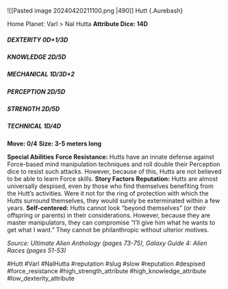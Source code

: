 ![[Pasted image 20240420211100.png |490]]
Hutt {.Aurebash}

Home Planet: Varl > Nal Hutta
**Attribute Dice: 14D**
##### DEXTERITY 0D+1/3D
##### KNOWLEDGE 2D/5D
##### MECHANICAL 1D/3D+2
##### PERCEPTION 2D/5D
##### STRENGTH 2D/5D
##### TECHNICAL 1D/4D
**Move: 0/4**
**Size: 3-5 meters long**

**Special Abilities**
**Force Resistance:** Hutts have an innate defense against Force-based mind manipulation techniques and roll double their Perception dice to resist such attacks. However, because of this, Hutts are not believed to be able to learn Force skills.
**Story Factors**
**Reputation:** Hutts are almost universally despised, even by those who find themselves benefiting from the Hutt’s activities. Were it not for the ring of protection with which the Hutts surround themselves, they would surely be exterminated within a few years.
**Self-centered:** Hutts cannot look “beyond themselves” (or their offspring or parents) in their considerations. However, because they are master manipulators, they can compromise “I’ll give him what he wants to get what I want.” They cannot be philanthropic without ulterior motives.

*Source: Ultimate Alien Anthology (pages 73-75), Galaxy Guide 4: Alien Races (pages 51-53)*

#Hutt #Varl #NalHutta #reputation #slug #slow #reputation #despised #force_resistance 
#high_strength_attribute #high_knowledge_attribute #low_dexterity_attribute

